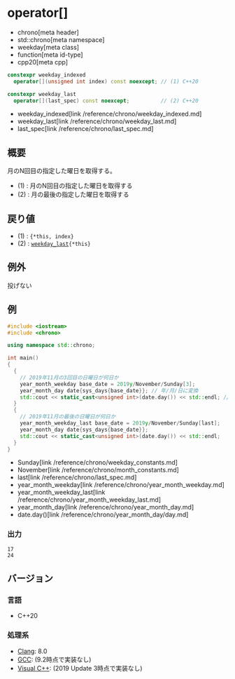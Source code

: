 # operator[]
* chrono[meta header]
* std::chrono[meta namespace]
* weekday[meta class]
* function[meta id-type]
* cpp20[meta cpp]

```cpp
constexpr weekday_indexed
  operator[](unsigned int index) const noexcept; // (1) C++20

constexpr weekday_last
  operator[](last_spec) const noexcept;          // (2) C++20
```
* weekday_indexed[link /reference/chrono/weekday_indexed.md]
* weekday_last[link /reference/chrono/weekday_last.md]
* last_spec[link /reference/chrono/last_spec.md]

## 概要
月のN回目の指定した曜日を取得する。

- (1) : 月のN回目の指定した曜日を取得する
- (2) : 月の最後の指定した曜日を取得する


## 戻り値
- (1) : `{*this, index}`
- (2) : [`weekday_last`](/reference/chrono/weekday_last.md)`{*this}`


## 例外
投げない


## 例
```cpp example
#include <iostream>
#include <chrono>

using namespace std::chrono;

int main()
{
  {
    // 2019年11月の3回目の日曜日が何日か
    year_month_weekday base_date = 2019y/November/Sunday[3];
    year_month_day date{sys_days{base_date}}; // 年/月/日に変換
    std::cout << static_cast<unsigned int>(date.day()) << std::endl; // 日を取得
  }
  {
    // 2019年11月の最後の日曜日が何日か
    year_month_weekday_last base_date = 2019y/November/Sunday[last];
    year_month_day date{sys_days{base_date}};
    std::cout << static_cast<unsigned int>(date.day()) << std::endl;
  }
}
```
* Sunday[link /reference/chrono/weekday_constants.md]
* November[link /reference/chrono/month_constants.md]
* last[link /reference/chrono/last_spec.md]
* year_month_weekday[link /reference/chrono/year_month_weekday.md]
* year_month_weekday_last[link /reference/chrono/year_month_weekday_last.md]
* year_month_day[link /reference/chrono/year_month_day.md]
* date.day()[link /reference/chrono/year_month_day/day.md]

### 出力
```
17
24
```

## バージョン
### 言語
- C++20

### 処理系
- [Clang](/implementation.md#clang): 8.0
- [GCC](/implementation.md#gcc): (9.2時点で実装なし)
- [Visual C++](/implementation.md#visual_cpp): (2019 Update 3時点で実装なし)
